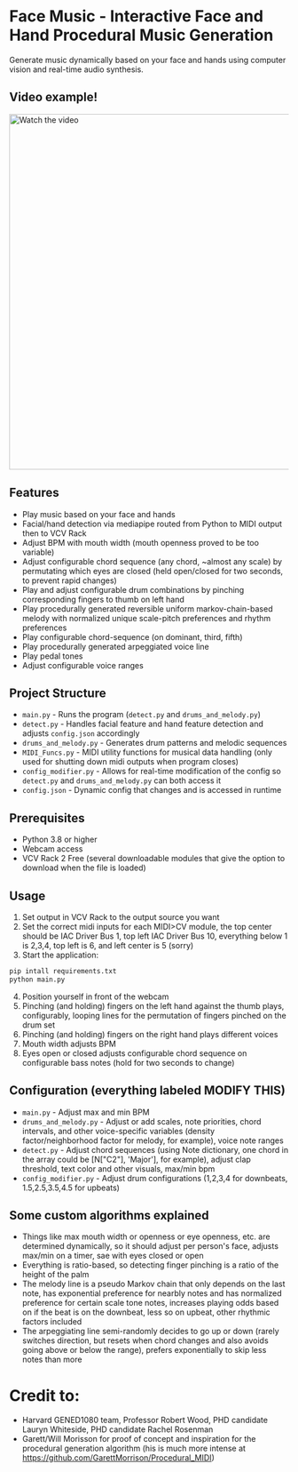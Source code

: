 # Face Music - Interactive Face and Hand Procedural Music Generation

Generate music dynamically based on your face and hands using computer vision and real-time audio synthesis.

## Video example!
<a href="https://www.youtube.com/watch?v=0CHTdzLosq8" target="_blank">
  <img src="https://img.youtube.com/vi/0CHTdzLosq8/0.jpg" alt="Watch the video" width="640" />
</a>

## Features

- Play music based on your face and hands
- Facial/hand detection via mediapipe routed from Python to MIDI output then to VCV Rack
- Adjust BPM with mouth width (mouth openness proved to be too variable)
- Adjust configurable chord sequence (any chord, ~almost any scale) by permutating which eyes are closed (held open/closed for two seconds, to prevent rapid changes)
- Play and adjust configurable drum combinations by pinching corresponding fingers to thumb on left hand
- Play procedurally generated reversible uniform markov-chain-based melody with normalized unique scale-pitch preferences and rhythm preferences
- Play configurable chord-sequence (on dominant, third, fifth)
- Play procedurally generated arpeggiated voice line
- Play pedal tones
- Adjust configurable voice ranges

## Project Structure

- `main.py` - Runs the program (`detect.py` and `drums_and_melody.py`)
- `detect.py` - Handles facial feature and hand feature detection and adjusts `config.json` accordingly
- `drums_and_melody.py` - Generates drum patterns and melodic sequences
- `MIDI_Funcs.py` - MIDI utility functions for musical data handling (only used for shutting down midi outputs when program closes)
- `config_modifier.py` - Allows for real-time modification of the config so `detect.py` and `drums_and_melody.py` can both access it
- `config.json` - Dynamic config that changes and is accessed in runtime

## Prerequisites

- Python 3.8 or higher
- Webcam access
- VCV Rack 2 Free (several downloadable modules that give the option to download when the file is loaded)

## Usage

1. Set output in VCV Rack to the output source you want
2. Set the correct midi inputs for each MIDI>CV module, the top center should be IAC Driver Bus 1, top left IAC Driver Bus 10, everything below 1 is 2,3,4, top left is 6, and left center is 5 (sorry)
3. Start the application:
```bash
pip intall requirements.txt
python main.py
```
4. Position yourself in front of the webcam
5. Pinching (and holding) fingers on the left hand against the thumb plays, configurably, looping lines for the permutation of fingers pinched on the drum set
6. Pinching (and holding) fingers on the right hand plays different voices
7. Mouth width adjusts BPM
8. Eyes open or closed adjusts configurable chord sequence on configurable bass notes (hold for two seconds to change)

## Configuration (everything labeled MODIFY THIS)

- `main.py` - Adjust max and min BPM
- `drums_and_melody.py` - Adjust or add scales, note priorities, chord intervals, and other voice-specific variables (density factor/neighborhood factor for melody, for example), voice note ranges
- `detect.py` - Adjust chord sequences (using Note dictionary, one chord in the array could be [N["C2"], 'Major'], for example), adjust clap threshold, text color and other visuals, max/min bpm
- `config_modifier.py` - Adjust drum configurations (1,2,3,4 for downbeats, 1.5,2.5,3.5,4.5 for upbeats)

## Some custom algorithms explained
- Things like max mouth width or openness or eye openness, etc. are determined dynamically, so it should adjust per person's face, adjusts max/min on a timer, sae with eyes closed or open
- Everything is ratio-based, so detecting finger pinching is a ratio of the height of the palm
- The melody line is a pseudo Markov chain that only depends on the last note, has exponential preference for nearbly notes and has normalized preference for certain scale tone notes, increases playing odds based on if the beat is on the downbeat, less so on upbeat, other rhythmic factors included
- The arpeggiating line semi-randomly decides to go up or down (rarely switches direction, but resets when chord changes and also avoids going above or below the range), prefers exponentially to skip less notes than more

# Credit to:
- Harvard GENED1080 team, Professor Robert Wood, PHD candidate Lauryn Whiteside, PHD candidate Rachel Rosenman
- Garett/Will Morisson for proof of concept and inspiration for the procedural generation algorithm (his is much more intense at https://github.com/GarettMorrison/Procedural_MIDI)


